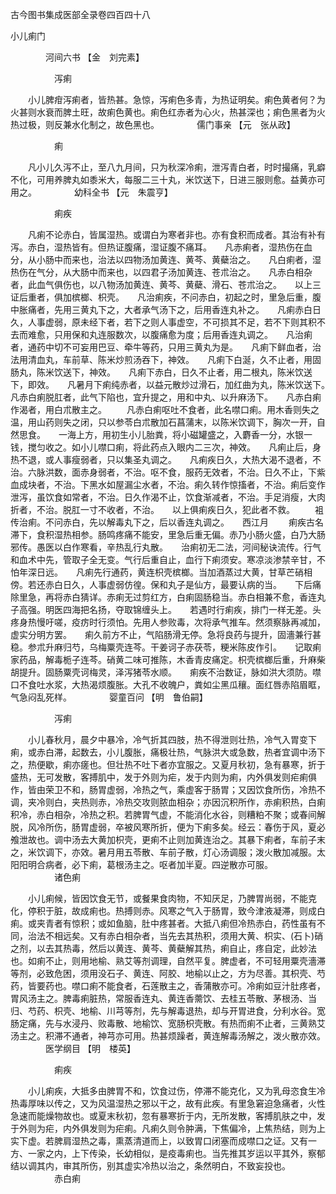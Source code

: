 <!-- { "loadSidebar": true } -->
古今图书集成医部全录卷四百四十八

小儿痢门

　　　　河间六书 【金　刘完素】

　　　　　泻痢

　　小儿脾疳泻痢者，皆热甚。急惊，泻痢色多青，为热证明矣。痢色黄者何？为火甚则水衰而脾土旺，故痢色黄也。痢色红赤者为心火，热甚深也；痢色黑者为火热过极，则反兼水化制之，故色黑也。
　　　　儒门事亲 【元　张从政】

　　　　　痢

　　凡小儿久泻不止，至八九月间，只为秋深冷痢，泄泻青白者，时时撮痛，乳癖不化，可用养脾丸如黍米大，每服二三十丸，米饮送下，日进三服则愈。益黄亦可用之。
　　　　幼科全书 【元　朱震亨】

　　　　　痢疾

　　凡痢不论赤白，皆属湿热。或谓白为寒者非也。亦有食积而成者。其治有补有泻。赤白，湿热皆有。但热证腹痛，湿证腹不痛耳。　　凡赤痢者，湿热伤在血分，从小肠中而来也，治法以四物汤加黄连、黄芩、黄蘗治之。　　凡白痢者，湿热伤在气分，从大肠中而来也，以四君子汤加黄连、苍朮治之。　　凡赤白相杂者，此血气俱伤也，以八物汤加黄连、黄芩、黄蘗、滑石、苍朮治之。　　以上三证后重者，俱加槟榔、枳壳。　　凡治痢疾，不问赤白，初起之时，里急后重，腹中胀痛者，先用三黄丸下之，大者承气汤下之，后用香连丸补之。　　凡痢赤白日久，人事虚弱，原未经下者，若下之则人事虚空，不可损其不足，若不下则其积不去而难愈，只用保和丸连服数次，以腹痛愈为度；后用香连丸调之。　　凡治痢者，通药中切不可妄用巴豆、牵牛等药，只用三黄丸为是。　　凡痢下鲜血者，治法用清血丸，车前草、陈米炒煎汤吞下，神效。　　凡痢下白涎，久不止者，用固肠丸，陈米饮送下，神效。　　凡痢下赤白，日久不止者，用二根丸，陈米饮送下，即效。　　凡暑月下痢纯赤者，以益元散炒过滑石，加红曲为丸，陈米饮送下。　　凡赤白痢脱肛者，此气下陷也，宜升提之，用和中丸、以升麻汤下。　　凡赤白痢作渴者，用白朮散主之。
　　凡赤白痢呕吐不食者，此名噤口痢。用木香则失之温，用山药则失之闭，只以参苓白朮散加石菖蒲末，以陈米饮调下，胸次一开，自然思食。　　一海上方，用初生小儿胎粪，将小磁罐盛之，入麝香一分，水银一钱，搅匀收之。如小儿噤口痢，将此药点入眼内二三次，神效。　　凡痢止后，身热不退，或人事瘦弱者，只以集圣丸调之。　　凡痢疾日久，大热大渴不退者，不治。六脉洪数，面赤身弱者，不治。呕不食，服药无效者，不治。日久不止，下紫血成块者，不治。下黑水如屋漏尘水者，不治。痢久转作惊搐者，不治。痢后变作泄泻，虽饮食如常者，不治。日久作渴不止，饮食渐减者，不治。手足消瘦，大肉折者，不治。脱肛一寸不收者，不治。　　以上俱痢疾日久，犯此者不救。
　　袓传治痢。不问赤白，先以解毒丸下之，后以香连丸调之。　　西江月
　　痢疾古名滞下，食积湿热相参。肠鸣疼痛不能安，里急后重无偏。赤乃小肠火盛，白乃大肠邪传。愚医以白作寒看，辛热乱行丸散。　　治痢初无二法，河间秘诀流传。行气和血术中先，管取子全无变。气行后重自止，血行下痢须安。寒凉淡渗禁辛甘，不怕年深日远。　　凡痢先行通药，黄连枳壳槟榔。当加酒蒸过大黄，甘草芒硝相傍。若还赤白日久，人事虚弱仿徨。保和丸子是仙方，最要认病的当。　　下后痛除里急，再将赤白猜详。赤痢无过剪红方，白痢固肠稳当。赤白相兼不愈，香连丸子高强。明医四海把名扬，夺取锦缠头上。　　若遇时行痢疾，排门一样无差。头疼身热慢吁嗟，疫疠时行须怕。先用人参败毒，次将承气推车。然须察脉再减加，虚实分明方罢。　　痢久前方不止，气陷肠滑无停。急将良药与提升，固濇兼行甚稳。参朮升麻归芍，乌梅粟壳连芩。干姜诃子赤茯苓，粳米陈皮作引。　　记取痢家药品，解毒栀子连芩。硝黄二味可推陈，木香青皮痛定。枳壳槟榔后重，升麻柴胡提升。固肠粟壳诃梅灵，泽泻猪苓水顺。　　痢疾不治数证，脉如洪大须防。噤口不食吐水浆，大热渴烦腹胀。大孔不收魄户，粪如尘黑瓜穰。面红唇赤陷眉眶，气急闷乱死样。
　　　　婴童百问 【明　鲁伯嗣】

　　　　　泻痢

　　小儿春秋月，晨夕中暴冷，冷气折其四肢，热不得泄则壮热，冷气入胃变下痢，或赤白滞，起数去，小儿腹胀，痛极壮热，气脉洪大或急数，热者宜调中汤下之，热便歇，痢亦瘥也。但壮热不吐下者亦宜服之。又夏月秋初，急有暴寒，折于盛热，无可发散，客搏肌中，发于外则为疟，发于内则为痢，内外俱发则疟痢俱作，皆由荣卫不和，肠胃虚弱，冷热之气，乘虚客于肠胃；又因饮食所伤，冷热不调，夹冷则白，夹热则赤，冷热交攻则脓血相杂；亦因沉积所作，赤痢积热，白痢积冷，赤白相杂，冷热之积。若脾胃气虚，不能消化水谷，则糟粕不聚；或春间解脱，风冷所伤，肠胃虚弱，卒被风寒所折，便为下痢多矣。经云：春伤于风，夏必飧泄故也。调中汤去大黄加枳壳，更痢不止则加黄连治之。其暴下痢者，车前子末之，米饮调下，亦效。暑月用五苓散、车前子散，灯心汤调服；泼火散加减服。太阳阳明合病者，必下痢，葛根汤主之。呕者加半夏。四逆散亦可服。
　　　　　诸色痢

　　小儿痢候，皆因饮食无节，或餐果食肉物，不知厌足，乃脾胃尚弱，不能克化，停积于脏，故成痢也。热搏则赤。风寒之气入于肠胃，致今津液凝滞，则成白痢。或夹青者有惊积；或如鱼脑，肚中疼甚者。大抵八痢但冷热赤白，药性虽有不同，治法不相远矣。又有赤白相杂者，当先去其热积，须用大黄、枳实、(石卜)硝之剂，以去其热毒，然后以黄连、黄芩、黄蘗解其热，痢自止，疼自定，此妙法也。如痢不止，则用地榆、熟艾等剂调理，自然平复。脾虚者，不可轻用粟壳濇滞等剂，必致危困，须用没石子、黄连、阿胶、地榆以止之，方为尽善。其枳壳、芍药，皆要药也。噤口痢不能食者，石莲散主之，香蒲散亦可。冷痢如豆汁肚疼者，胃风汤主之。脾毒痢脏热，常服香连丸、黄连香薷饮、去桂五苓散、茅根汤、当归、芍药、枳壳、地榆、川芎等剂，先与解毒退热，却与开胃进食，分利水谷。宽肠定痛，先与水浸丹、败毒散、地榆饮、宽肠枳壳散。有热而痢不止者，三黄熟艾汤主之。积滞不通者，神芎亦可用。热甚烦躁者，黄连解毒汤解之，泼火散亦效。
　　　　医学纲目 【明　楼英】

　　　　　痢疾

　　小儿痢疾，大抵多由脾胃不和，饮食过伤，停滞不能克化，又为乳母恣食生冷热毒厚味以传之，又为风温湿热之邪以干之，故有此疾。有里急窘迫急痛者，火性急速而能燥物故也。或夏末秋初，忽有暴寒折于内，无所发散，客搏肌肤之中，发于外则为疟，内外俱发则为疟痢。凡痢久则令肿满，下焦偏冷，上焦热结，则为上实下虚。若脾肩湿热之毒，熏蒸清道而上，以致胃口闭塞而成噤口之证。又有一方、一家之内，上下传染，长幼相似，是疫毒痢也。当先推其岁运以平其外，察郁结以调其内，审其所伤，别其虚实冷热以治之，条然明白，不致妄投也。
　　　　　赤白痢

